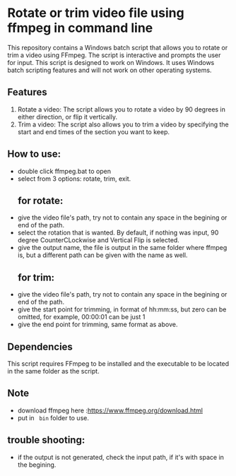# Rotate or trim video file using ffmpeg in command line
This repository contains a Windows batch script that allows you to rotate or trim a video using FFmpeg. The script is interactive and prompts the user for input. This script is designed to work on Windows. It uses Windows batch scripting features and will not work on other operating systems.
## Features
1. Rotate a video: The script allows you to rotate a video by 90 degrees in either direction, or flip it vertically.
2. Trim a video: The script also allows you to trim a video by specifying the start and end times of the section you want to keep.
## How to use:
- double click ffmpeg.bat to open
- select from 3 options: rotate, trim, exit.
  ## for rotate:
- give the video file's path, try not to contain any space in the begining or end of the path.
- select the rotation that is wanted. By default, if nothing was input, 90 degree CounterCLockwise and Vertical Flip is selected.
- give the output name, the file is output in the same folder where ffmpeg is, but a different path can be given with the name as well.
  ## for trim:
- give the video file's path, try not to contain any space in the begining or end of the path.
- give the start point for trimming, in format of hh:mm:ss, but zero can be omitted, for example, 00:00:01 can be just 1
- give the end point for trimming, same format as above.
## Dependencies
This script requires FFmpeg to be installed and the executable to be located in the same folder as the script.
## Note
- download ffmpeg here :https://www.ffmpeg.org/download.html
- put in ` bin` folder to use.
## trouble shooting:
- if the output is not generated, check the input path, if it's with space in the begining.
